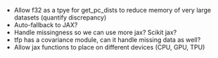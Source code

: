 * Allow f32 as a tpye for get_pc_dists to reduce memory of very large datasets (quantify discrepancy)
* Auto-fallback to JAX?
* Handle missingness so we can use more jax? Scikit jax?
* tfp has a covariance module, can it handle missing data as well?
* Allow jax functions to place on different devices (CPU, GPU, TPU)
